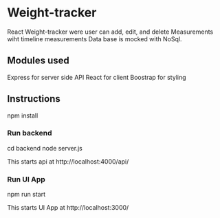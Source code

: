 # Weight-tracker
React Weight-tracker were user can add, edit, and delete Measurements wiht timeline measurements
Data base is mocked with NoSql.

## Modules used
Express for server side API
React for client
Boostrap for styling


## Instructions
npm install

### Run backend
cd backend 
node server.js

This starts api at http://localhost:4000/api/

### Run UI App
npm run start

This starts UI App at http://localhost:3000/

